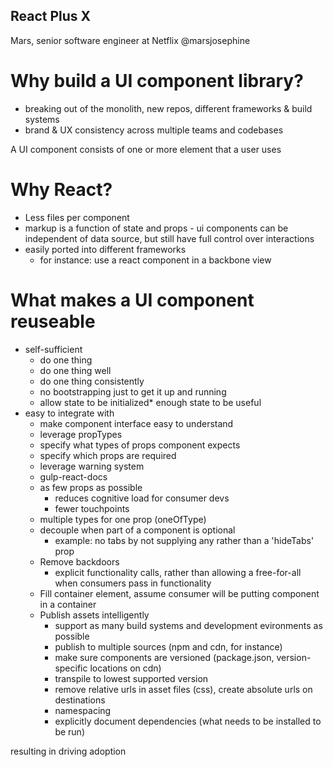 React Plus X
------------

Mars, senior software engineer at Netflix
@marsjosephine

Why build a UI component library?
=================================

* breaking out of the monolith, new repos, different frameworks & build systems
* brand & UX consistency across multiple teams and codebases

A UI component consists of one or more element that a user uses

Why React?
==========

* Less files per component
* markup is a function of state and props - ui components can be independent of data source, but still have full control over interactions
* easily ported into different frameworks
  * for instance: use a react component in a backbone view

What makes a UI component reuseable
===================================

* self-sufficient
  * do one thing
  * do one thing well
  * do one thing consistently
  * no bootstrapping just to get it up and running
  * allow state to be initialized* enough state to be useful
* easy to integrate with
  * make component interface easy to understand
  * leverage propTypes
  * specify what types of props component expects
  * specify which props are required
  * leverage warning system
  * gulp-react-docs
  * as few props as possible
    * reduces cognitive load for consumer devs
    * fewer touchpoints
  * multiple types for one prop (oneOfType)
  * decouple when part of a component is optional
    * example: no tabs by not supplying any rather than a 'hideTabs' prop
  * Remove backdoors
    * explicit functionality calls, rather than allowing a free-for-all when consumers pass in functionality
  * Fill container element, assume consumer will be putting component in a container
  * Publish assets intelligently
    * support as many build systems and development evironments as possible
    * publish to multiple sources (npm and cdn, for instance)
    * make sure components are versioned (package.json, version-specific locations on cdn)
    * transpile to lowest supported version
    * remove relative urls in asset files (css), create absolute urls on destinations
    * namespacing
    * explicitly document dependencies (what needs to be installed to be run)

resulting in driving adoption
